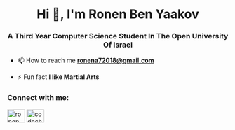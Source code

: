 <h1 align="center">Hi 👋, I'm Ronen Ben Yaakov</h1>
<h3 align="center">A Third Year Computer Science Student In The Open University Of Israel</h3>

- 📫 How to reach me **ronena72018@gmail.com**

- ⚡ Fun fact **I like Martial Arts**

<h3 align="left">Connect with me:</h3>
<p align="left">
<a href="https://linkedin.com/in/ronen ben yaakov" target="blank"><img align="center" src="https://raw.githubusercontent.com/rahuldkjain/github-profile-readme-generator/master/src/images/icons/Social/linked-in-alt.svg" alt="ronen ben yaakov" height="30" width="40" /></a>
<a href="https://www.leetcode.com/codechuck" target="blank"><img align="center" src="https://raw.githubusercontent.com/rahuldkjain/github-profile-readme-generator/master/src/images/icons/Social/leet-code.svg" alt="codechuck" height="30" width="40" /></a>
</p>
